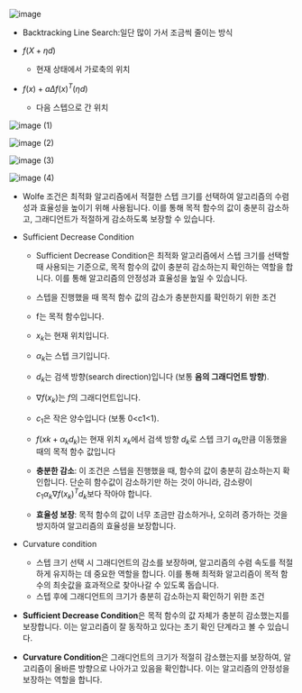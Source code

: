 ![image](https://github.com/user-attachments/assets/e71f459b-f2e4-4e41-84c7-02683a6c2521)
- Backtracking Line Search:일단 많이 가서 조금씩 줄이는 방식

- $f(X + \eta d)$
    - 현재 상태에서 가로축의 위치
- $f(x) + a \Delta f(x)^T(\eta d)$
    - 다음 스텝으로 간 위치

![image (1)](https://github.com/user-attachments/assets/c4bb018a-39da-4da3-aaec-67d8eaad8031)

![image (2)](https://github.com/user-attachments/assets/745bfcc7-c5e1-4c2e-a4a0-5c33c23961c9)

![image (3)](https://github.com/user-attachments/assets/a8209f66-801d-4fd0-99d9-89672e022ecb)

![image (4)](https://github.com/user-attachments/assets/e400df19-39e4-40ad-a694-6632f80f767a)

- Wolfe 조건은 최적화 알고리즘에서 적절한 스텝 크기를 선택하여 알고리즘의 수렴성과 효율성을 높이기 위해 사용됩니다. 이를 통해 목적 함수의 값이 충분히 감소하고, 그래디언트가 적절하게 감소하도록 보장할 수 있습니다.

- Sufficient Decrease Condition
    - Sufficient Decrease Condition은 최적화 알고리즘에서 스텝 크기를 선택할 때 사용되는 기준으로, 목적 함수의 값이 충분히 감소하는지 확인하는 역할을 합니다. 이를 통해 알고리즘의 안정성과 효율성을 높일 수 있습니다.
    - 스텝을 진행했을 때 목적 함수 값의 감소가 충분한지를 확인하기 위한 조건
    
    - f는 목적 함수입니다.
    - $x_k$는 현재 위치입니다.
    - $\alpha_k$는 스텝 크기입니다.
    - $d_k$는 검색 방향(search direction)입니다 (보통 **음의 그래디언트 방향**).
    - $\nabla f(x_k)$는 $f$의 그래디언트입니다.
    - $c_1$은 작은 양수입니다 (보통 0<c1<1).
    - $f(xk+α_kd_k)$는 현재 위치 $x_k$에서 검색 방향 $d_k$로 스텝 크기 $\alpha_k$만큼 이동했을 때의 목적 함수 값입니다
    - **충분한 감소**: 이 조건은 스텝을 진행했을 때, 함수의 값이 충분히 감소하는지 확인합니다. 단순히 함수값이 감소하기만 하는 것이 아니라, 감소량이 $c_1 \alpha_k \nabla f(x_k)^T d_k$보다 작아야 합니다.
    - **효율성 보장**: 목적 함수의 값이 너무 조금만 감소하거나, 오히려 증가하는 것을 방지하여 알고리즘의 효율성을 보장합니다.
- Curvature condition
    - 스텝 크기 선택 시 그래디언트의 감소를 보장하며, 알고리즘의 수렴 속도를 적절하게 유지하는 데 중요한 역할을 합니다. 이를 통해 최적화 알고리즘이 목적 함수의 최솟값을 효과적으로 찾아나갈 수 있도록 돕습니다.
    - 스텝 후에 그래디언트의 크기가 충분히 감소하는지 확인하기 위한 조건

- **Sufficient Decrease Condition**은 목적 함수의 값 자체가 충분히 감소했는지를 보장합니다. 이는 알고리즘이 잘 동작하고 있다는 초기 확인 단계라고 볼 수 있습니다.
- **Curvature Condition**은 그래디언트의 크기가 적절히 감소했는지를 보장하여, 알고리즘이 올바른 방향으로 나아가고 있음을 확인합니다. 이는 알고리즘의 안정성을 보장하는 역할을 합니다.
